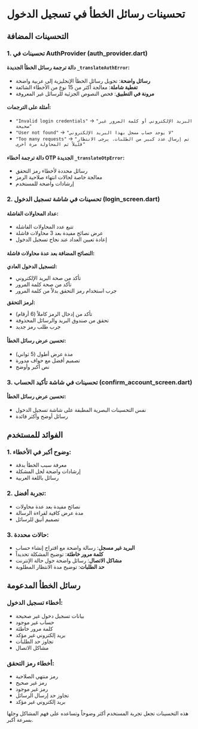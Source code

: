 # تحسينات رسائل الخطأ في تسجيل الدخول

## التحسينات المضافة

### 1. تحسينات في AuthProvider (auth_provider.dart)

#### دالة ترجمة رسائل الخطأ الجديدة `_translateAuthError`:
- **رسائل واضحة**: تحويل رسائل الخطأ الإنجليزية إلى عربية واضحة
- **تغطية شاملة**: معالجة أكثر من 15 نوع من الأخطاء الشائعة
- **مرونة في التطبيق**: فحص النصوص الجزئية للرسائل غير المعروفة

#### أمثلة على الترجمات:
- `"Invalid login credentials"` → `"البريد الإلكتروني أو كلمة المرور غير صحيحة"`
- `"User not found"` → `"لا يوجد حساب مسجل بهذا البريد الإلكتروني"`
- `"Too many requests"` → `"تم إرسال عدد كبير من الطلبات. يرجى الانتظار قليلاً ثم المحاولة مرة أخرى"`

#### دالة ترجمة أخطاء OTP الجديدة `_translateOtpError`:
- رسائل محددة لأخطاء رمز التحقق
- معالجة خاصة لحالات انتهاء صلاحية الرمز
- إرشادات واضحة للمستخدم

### 2. تحسينات في شاشة تسجيل الدخول (login_screen.dart)

#### عداد المحاولات الفاشلة:
- تتبع عدد المحاولات الفاشلة
- عرض نصائح مفيدة بعد 3 محاولات فاشلة
- إعادة تعيين العداد عند نجاح تسجيل الدخول

#### النصائح المضافة بعد عدة محاولات فاشلة:
**لتسجيل الدخول العادي:**
- تأكد من صحة البريد الإلكتروني
- تأكد من صحة كلمة المرور
- جرب استخدام رمز التحقق بدلاً من كلمة المرور

**لرمز التحقق:**
- تأكد من إدخال الرمز كاملاً (6 أرقام)
- تحقق من صندوق البريد والرسائل المحذوفة
- جرب طلب رمز جديد

#### تحسين عرض رسائل الخطأ:
- مدة عرض أطول (5 ثواني)
- تصميم أفضل مع حواف مدورة
- نص أكبر وأوضح

### 3. تحسينات في شاشة تأكيد الحساب (confirm_account_screen.dart)

#### تحسين عرض رسائل الخطأ:
- نفس التحسينات البصرية المطبقة على شاشة تسجيل الدخول
- رسائل أوضح وأكثر فائدة

## الفوائد للمستخدم

### 1. وضوح أكبر في الأخطاء:
- معرفة سبب الخطأ بدقة
- إرشادات واضحة لحل المشكلة
- رسائل باللغة العربية

### 2. تجربة أفضل:
- نصائح مفيدة بعد عدة محاولات
- مدة عرض كافية لقراءة الرسالة
- تصميم أنيق للرسائل

### 3. حالات محددة:
- **البريد غير مسجل**: رسالة واضحة مع اقتراح إنشاء حساب
- **كلمة مرور خاطئة**: توضيح المشكلة تحديداً
- **مشاكل الاتصال**: رسائل واضحة حول حالة الإنترنت
- **حد الطلبات**: توضيح مدة الانتظار المطلوبة

## رسائل الخطأ المدعومة

### أخطاء تسجيل الدخول:
- بيانات تسجيل دخول غير صحيحة
- حساب غير موجود
- كلمة مرور خاطئة
- بريد إلكتروني غير مؤكد
- تجاوز حد الطلبات
- مشاكل الاتصال

### أخطاء رمز التحقق:
- رمز منتهي الصلاحية
- رمز غير صحيح
- رمز غير موجود
- تجاوز حد إرسال الرسائل
- بريد إلكتروني غير مؤكد

هذه التحسينات تجعل تجربة المستخدم أكثر وضوحاً وتساعده على فهم المشاكل وحلها بسرعة أكبر.
